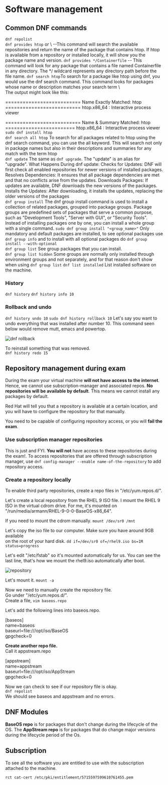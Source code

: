 # Software management

## Common DNF commands

``dnf repolist`` \
``dnf provides htop`` or  \ --This command will search the available repositories and return the name of the package that contains htop. If htop is available from a repository or installed locally, it will show you the package name and version.
``dnf provides */Containerfile`` -- This command will look for any package that contains a file named Containerfile in any directory. The */ wildcard represents any directory path before the file name.
``dnf search htop``To search for a package like htop using dnf, you would use the dnf search command. This command looks for packages whose name or description matches your search term  \  
The output might look like this:


========================== Name Exactly Matched: htop ==========================
htop.x86_64 : Interactive process viewer

========================== Name & Summary Matched: htop ========================
htop.x86_64 : Interactive process viewer \
``sudo dnf install htop`` \
``dnf search all htop`` To search for all packages related to htop using the dnf search command, you can use the all keyword. This will search not only in package names but also in their descriptions and summaries for any match with the term htop \
``dnf update`` The same as ``dnf upgrade``. The "update" is an alias for "upgrade".
What Happens During dnf update:
Checks for Updates: DNF will first check all enabled repositories for newer versions of installed packages.
Resolves Dependencies: It ensures that all package dependencies are met and that no conflicts arise from the updates.
Downloads Packages: If updates are available, DNF downloads the new versions of the packages.
Installs the Updates: After downloading, it installs the updates, replacing the older versions of the packages \
``dnf group install`` The dnf group install command is used to install a collection of related packages, grouped into package groups. Package groups are predefined sets of packages that serve a common purpose, such as "Development Tools", "Server with GUI", or "Security Tools". Instead of installing packages one by one, you can install a whole group with a single command. ``sudo dnf group install "<group_name>"`` Only mandatory and default packages are installed, to see optional packages use ``dnf group info`` and to install with all optional packages do ``dnf group install --with-optional`` \
``dnf group list`` See group packages that you can install. \
``dnf group list hidden`` Some groups are normally only installed through environment groups and not separately, and for that reason don't show when using ``dnf group list``
``dnf list installed`` List installed software on the machine.

### History
``dnf history``
``dnf history info 10`` 

### Rollback and undo
``dnf history undo 10``
``sudo dnf history rollback 10`` Let's say you want to undo everything that was installed after number 10. This command seen below would remove mutt, emacs and powertop.

![dnf rollback](pictures/rollback.png)

To reinstall something that was removed. \
``dnf history redo 15``

## Repository management during exam

During the exam your virtual machine **will not have access to the internet**. Hence, we cannot use subscription-manager and associated repos. **No repositories will be available by default**. This means we cannot install any packages by default.

Red Hat will tell you that a repository is available at a certain location, and you will have to configure the repository for that manually.

You need to be capable of configuring repository access, or you will **fail the exam**.

### Use subscription manager repositories
This is just and FYI. **You will not** have access to these repositories during the exam!.
To access repositories that are offered through subscription manager, use ``dnf config-manager --enable name-of-the-repository`` to add repository access.

### Create a repository locally
To enable third party repositories, create a repo files in "/etc/yum.repos.d/". 

Let's create a local repository from the RHEL 9 ISO file.
I mount the RHEL 9 ISO in the virtual cdrom drive.
For me, it's mounted on "/run/media/armann/RHEL-9-0-0-BaseOS-x86_64".

If you need to mount the cdrom manually. ``mount /dev/sr0 /mnt``

Let's copy the iso file to our computer. Make sure you have around 9GB available            
on the root of your hard disk. ``dd if=/dev/sr0 of=/rhel9.iso bs=1M status=progress``

Let's edit "/etc/fstab" so it's mounted automatically for us. You can see the last line, that's how we mount the rhel9.iso automatically after boot.

![repository](pictures/repo.png)

Let's mount it.  ``mount -a``

Now we need to manually create the repository file. \
Go under "/etc/yum.repos.d/". \
Create a file, ``vim baseos.repo``

Let's add the following lines into baseos.repo.

[baseos] \
name=baseos \
baseurl=file:///opt/iso/BaseOS \
gpgcheck=0

**Create another repo file.** \
Call it appstream.repo

[appstream] \
name=appstream \
baseurl=file:///opt/iso/AppStream \
gpgcheck=0 

Now we can check to see if our repository file is okay. \
``dnf repolist`` \
We should see baseos and appstream and no errors.

## DNF Modules

**BaseOS repo** is for packages that don't change during the lifecycle of the OS.
The **AppStream repo** is for packages that do change major versions during
the lifecycle period of the Os.

## Subscription

To see all the software you are entitled to use with the subscription attached to the machine.

``rct cat-cert /etc/pki/entitlement/5715597599610761455.pem``
